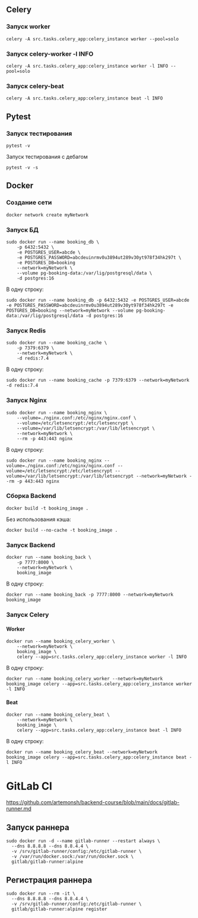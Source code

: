 ## Celery

### Запуск worker
```
celery -A src.tasks.celery_app:celery_instance worker --pool=solo
```

### Запуск celery-worker -l INFO
```
celery -A src.tasks.celery_app:celery_instance worker -l INFO --pool=solo
```

### Запуск celery-beat
```
celery -A src.tasks.celery_app:celery_instance beat -l INFO
```


## Pytest

### Запуск тестирования
```
pytest -v
```
Запуск тестирования с дебагом
```
pytest -v -s
```

## Docker

### Создание сети
```
docker network create myNetwork
```

### Запуск БД
```
sudo docker run --name booking_db \
    -p 6432:5432 \
    -e POSTGRES_USER=abcde \
    -e POSTGRES_PASSWORD=abcdeuinrmv0u3894ut289v30yt978f34hk297t \
    -e POSTGRES_DB=booking
    --network=myNetwork \
    --volume pg-booking-data:/var/lig/postgresql/data \
    -d postgres:16
```
В одну строку:
```
sudo docker run --name booking_db -p 6432:5432 -e POSTGRES_USER=abcde -e POSTGRES_PASSWORD=abcdeuinrmv0u3894ut289v30yt978f34hk297t -e POSTGRES_DB=booking --network=myNetwork --volume pg-booking-data:/var/lig/postgresql/data -d postgres:16
```

### Запуск Redis
```
sudo docker run --name booking_cache \
    -p 7379:6379 \
    --network=myNetwork \
    -d redis:7.4
```
В одну строку:
```
sudo docker run --name booking_cache -p 7379:6379 --network=myNetwork -d redis:7.4
```

### Запуск Nginx
```
sudo docker run --name booking_nginx \
    --volume=./nginx.conf:/etc/nginx/nginx.conf \
    --volume=/etc/letsencrypt:/etc/letsencrypt \
    --volume=/var/lib/letsencrypt:/var/lib/letsencrypt \
    --network=myNetwork \
    --rm -p 443:443 nginx
```
В одну строку:
```
sudo docker run --name booking_nginx --volume=./nginx.conf:/etc/nginx/nginx.conf --volume=/etc/letsencrypt:/etc/letsencrypt --volume=/var/lib/letsencrypt:/var/lib/letsencrypt --network=myNetwork --rm -p 443:443 nginx
```

### Сборка Backend
```
docker build -t booking_image .
```
Без использования кэша:
```
docker build --no-cache -t booking_image .
```
### Запуск Backend
```
docker run --name booking_back \
    -p 7777:8000 \
    --network=myNetwork \
    booking_image
```
В одну строку:
```
docker run --name booking_back -p 7777:8000 --network=myNetwork booking_image
```

### Запуск Celery
#### Worker
```
docker run --name booking_celery_worker \
    --network=myNetwork \
    booking_image \
    celery --app=src.tasks.celery_app:celery_instance worker -l INFO
```
В одну строку:
```
docker run --name booking_celery_worker --network=myNetwork booking_image celery --app=src.tasks.celery_app:celery_instance worker -l INFO
```

#### Beat
```
docker run --name booking_celery_beat \
    --network=myNetwork \
    booking_image \
    celery --app=src.tasks.celery_app:celery_instance beat -l INFO
```
В одну строку:
```
docker run --name booking_celery_beat --network=myNetwork booking_image celery --app=src.tasks.celery_app:celery_instance beat -l INFO
```






# GitLab CI

https://github.com/artemonsh/backend-course/blob/main/docs/gitlab-runner.md

## Запуск раннера
```
sudo docker run -d --name gitlab-runner --restart always \
  --dns 8.8.8.8 --dns 8.8.4.4 \
  -v /srv/gitlab-runner/config:/etc/gitlab-runner \
  -v /var/run/docker.sock:/var/run/docker.sock \
  gitlab/gitlab-runner:alpine
```

## Регистрация раннера
```
sudo docker run --rm -it \
  --dns 8.8.8.8 --dns 8.8.4.4 \
  -v /srv/gitlab-runner/config:/etc/gitlab-runner \
  gitlab/gitlab-runner:alpine register
```